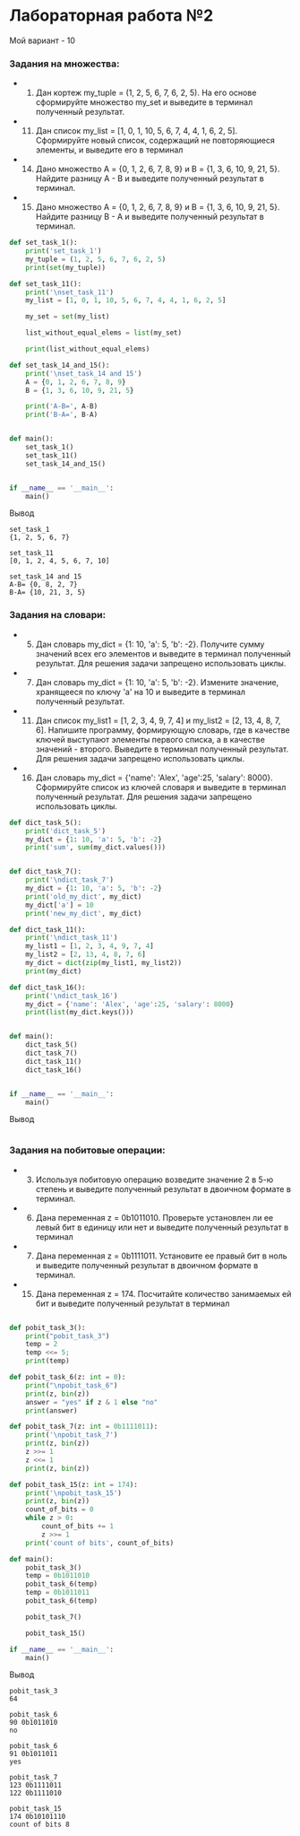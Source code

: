 # Лабораторная работа №2

Мой вариант - 10

### Задания на множества:

-  1. Дан кортеж my_tuple = (1, 2, 5, 6, 7, 6, 2, 5). На его основе сформируйте множество my_set и выведите в терминал полученный результат.

-  11. Дан список my_list = [1, 0, 1, 10, 5, 6, 7, 4, 4, 1, 6, 2, 5]. Сформируйте
новый список, содержащий не повторяющиеся элементы, и выведите его
в терминал

-  14. Дано множество A = {0, 1, 2, 6, 7, 8, 9} и B = {1, 3, 6, 10, 9, 21, 5}. Найдите разницу A - B и выведите полученный результат в терминал.

-  15. Дано множество A = {0, 1, 2, 6, 7, 8, 9} и B = {1, 3, 6, 10, 9, 21, 5}. Найдите разницу B - A и выведите полученный результат в терминал. 

``` python
def set_task_1():
    print('set_task_1')
    my_tuple = (1, 2, 5, 6, 7, 6, 2, 5)
    print(set(my_tuple))

def set_task_11():
    print('\nset_task_11')
    my_list = [1, 0, 1, 10, 5, 6, 7, 4, 4, 1, 6, 2, 5]

    my_set = set(my_list)

    list_without_equal_elems = list(my_set)

    print(list_without_equal_elems)

def set_task_14_and_15():
    print('\nset_task_14 and 15')
    A = {0, 1, 2, 6, 7, 8, 9}
    B = {1, 3, 6, 10, 9, 21, 5}

    print('A-B=', A-B)
    print('B-A=', B-A)


def main():
    set_task_1()
    set_task_11()
    set_task_14_and_15()


if __name__ == '__main__':
    main()
```

Вывод
```
set_task_1
{1, 2, 5, 6, 7}

set_task_11
[0, 1, 2, 4, 5, 6, 7, 10]

set_task_14 and 15
A-B= {0, 8, 2, 7}
B-A= {10, 21, 3, 5}
```

### Задания на словари:


-  5. Дан словарь my_dict = {1: 10, 'a': 5, 'b': -2}. Получите сумму значений
всех его элементов и выведите в терминал полученный результат. Для
решения задачи запрещено использовать циклы.

-  7. Дан словарь my_dict = {1: 10, 'a': 5, 'b': -2}. Измените значение,
хранящееся по ключу 'a' на 10 и выведите в терминал полученный
результат.

-  11. Дан список my_list1 = [1, 2, 3, 4, 9, 7, 4] и my_list2 = [2, 13, 4, 8, 7, 6].
Напишите программу, формирующую словарь, где в качестве ключей
выступают элементы первого списка, а в качестве значений -  второго.
Выведите в терминал полученный результат. Для решения задачи
запрещено использовать циклы.

-  16. Дан словарь my_dict = {'name': 'Alex', 'age':25, 'salary': 8000}.
Сформируйте список из ключей словаря и выведите в терминал
полученный результат. Для решения задачи запрещено использовать
циклы.

``` python
def dict_task_5():
    print('dict_task_5')
    my_dict = {1: 10, 'a': 5, 'b': -2}
    print('sum', sum(my_dict.values()))


def dict_task_7():
    print('\ndict_task_7')
    my_dict = {1: 10, 'a': 5, 'b': -2}
    print('old_my_dict', my_dict)
    my_dict['a'] = 10
    print('new_my_dict', my_dict)

def dict_task_11():
    print('\ndict_task_11')
    my_list1 = [1, 2, 3, 4, 9, 7, 4]
    my_list2 = [2, 13, 4, 8, 7, 6]
    my_dict = dict(zip(my_list1, my_list2))
    print(my_dict)

def dict_task_16():
    print('\ndict_task_16')
    my_dict = {'name': 'Alex', 'age':25, 'salary': 8000}
    print(list(my_dict.keys()))


def main():
    dict_task_5()
    dict_task_7()
    dict_task_11()
    dict_task_16()


if __name__ == '__main__':
    main()
```

Вывод
```

```


### Задания на побитовые операции:


-  3. Используя побитовую операцию возведите значение 2 в 5-ю степень
и выведите полученный результат в двоичном формате в терминал.

-  6. Дана переменная z = 0b1011010. Проверьте установлен ли ее левый
бит в единицу или нет и выведите полученный результат в терминал

-  7. Дана переменная z = 0b1111011. Установите ее правый бит в ноль и
выведите полученный результат в двоичном формате в терминал.

-  15. Дана переменная z = 174. Посчитайте количество занимаемых ей бит
и выведите полученный результат в терминал

``` python

def pobit_task_3():
    print("pobit_task_3")
    temp = 2
    temp <<= 5;
    print(temp)

def pobit_task_6(z: int = 0):
    print("\npobit_task_6")
    print(z, bin(z))
    answer = "yes" if z & 1 else "no"
    print(answer)

def pobit_task_7(z: int = 0b1111011):
    print('\npobit_task_7')
    print(z, bin(z))
    z >>= 1
    z <<= 1
    print(z, bin(z))

def pobit_task_15(z: int = 174):
    print('\npobit_task_15')
    print(z, bin(z))
	count_of_bits = 0
    while z > 0:
        count_of_bits += 1
        z >>= 1
    print('count of bits', count_of_bits)

def main():
    pobit_task_3()
    temp = 0b1011010
    pobit_task_6(temp)
    temp = 0b1011011
    pobit_task_6(temp)

    pobit_task_7()

    pobit_task_15()

if __name__ == '__main__':
    main()
```

Вывод
```
pobit_task_3
64

pobit_task_6
90 0b1011010
no

pobit_task_6
91 0b1011011
yes

pobit_task_7
123 0b1111011
122 0b1111010

pobit_task_15
174 0b10101110
count of bits 8
```
